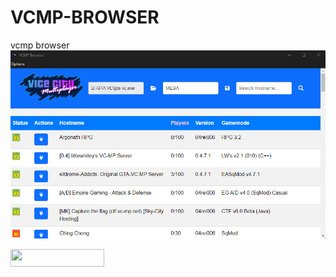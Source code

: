 # VCMP-BROWSER
vcmp browser
<img src="https://raw.githubusercontent.com/MEGAMINDMK/VCMP-BROWSER/main/bandicam%202024-09-08%2019-15-36-510.jpg">

<a href="https://github.com/MEGAMINDMK/VCMP-BROWSER/releases/latest/download/vcmp.setup.exe"><img src="https://img.shields.io/github/downloads/MEGAMINDMK/VCMP-BROWSER/total.svg?color=tuquoise&label=Downloads&logo=github&logoColor=white&style=for-the-badge" width="150" height="28"></a>

